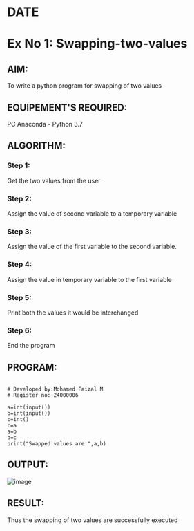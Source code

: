 # DATE
# Ex No 1: Swapping-two-values
## AIM:
To write a python program for swapping of two values
## EQUIPEMENT'S REQUIRED: 
PC
Anaconda - Python 3.7
## ALGORITHM: 
### Step 1:
Get the two values from the user
### Step 2: 
Assign the value of second variable to a temporary variable 
### Step 3: 
Assign the value of the first variable to the second variable.
### Step 4:  
Assign the value in temporary variable to the first variable
### Step 5: 
Print both the values it would be interchanged
### Step 6: 
End the program

## PROGRAM:
```

# Developed by:Mohamed Faizal M
# Register no: 24000006

a=int(input())
b=int(input())
c=int()
c=a
a=b
b=c
print("Swapped values are:",a,b)
```
## OUTPUT:
![image](https://github.com/user-attachments/assets/34867db9-4a9f-4816-a61e-c49809361ca9)



## RESULT:
Thus the swapping of two values are successfully executed



